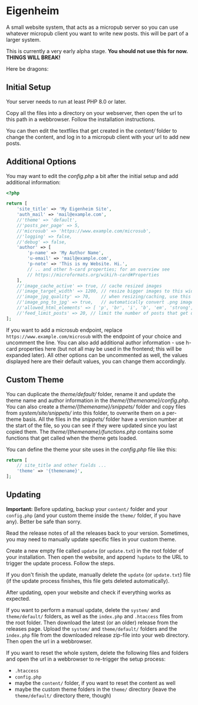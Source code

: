 # Eigenheim

A small website system, that acts as a micropub server so you can use whatever micropub client you want to write new posts. this will be part of a larger system.

This is currently a very early alpha stage. **You should not use this for now. THINGS WILL BREAK!**

Here be dragons:

## Initial Setup

Your server needs to run at least PHP 8.0 or later.

Copy all the files into a directory on your webserver, then open the url to this path in a webbrowser. Follow the installation instructions.

You can then edit the textfiles that get created in the *content/* folder to change the content, and log in to a micropub client with your url to add new posts.

## Additional Options

You may want to edit the *config.php* a bit after the initial setup and add additional information:

```php
<?php

return [
	'site_title' => 'My Eigenheim Site',
	'auth_mail' => 'mail@example.com',
	//'theme' => 'default',
	//'posts_per_page' => 5,
	//'microsub' => 'https://www.example.com/microsub',
	//'logging' => false,
	//'debug' => false,
	'author' => [
		'p-name' => 'My Author Name',
		'u-email' => 'mail@example.com',
		'p-note' => 'This is my Website. Hi.',
		// .. and other h-card properties; for an overview see
		// https://microformats.org/wiki/h-card#Properties
	],
	//'image_cache_active' => true, // cache resized images
	//'image_target_width' => 1200, // resize bigger images to this width
	//'image_jpg_quality' => 70,    // when resizing/caching, use this quality for jpg files
	//'image_png_to_jpg' => true,   // automatically convert .png images to .jpg, for faster loading
	//'allowed_html_elements' => [ 'p', 'br', 'i', 'b', 'em', 'strong', 'a', 'ul', 'ol', 'li', 'span' ] // all other HTML-elements get removed from the content
	//'feed_limit_posts' => 20, // limit the number of posts that get displayed in the rss or json feed
];

```

If you want to add a microsub endpoint, replace `https://www.example.com/microsub` with the endpoint of your choice and uncomment the line. You can also add additional author information - use h-card properties here (but not all may be used in the frontend; this will be expanded later). All other options can be uncommented as well, the values displayed here are their default values, you can change them accordingly.

## Custom Theme

You can duplicate the *theme/default/* folder, rename it and update the theme name and author information in the *theme/{themename}/config.php*. You can also create a *theme/{themename}/snippets/* folder and copy files from *system/site/snippets/* into this folder, to overwrite them on a per-theme basis. All the files in the *snippets/* folder have a version number at the start of the file, so you can see if they were updated since you last copied them. The *theme/{themename}/functions.php* contains some functions that get called when the theme gets loaded.

You can define the theme your site uses in the *config.php* file like this:
```php
return [
	// site_title and other fields ...
	'theme' => '{themename}',
];
```

## Updating

**Important:** Before updating, backup your `content/` folder and your `config.php` (and your custom theme inside the `theme/` folder, if you have any). Better be safe than sorry.

Read the release notes of all the releases back to your version. Sometimes, you may need to manually update specific files in your custom theme.

Create a new empty file called `update` (or `update.txt`) in the root folder of your installation. Then open the website, and append `?update` to the URL to trigger the update process. Follow the steps.

If you don't finish the update, manually delete the `update` (or `update.txt`) file (if the update process finishes, this file gets deleted automatically).

After updating, open your website and check if everything works as expected.

If you want to perform a manual update, delete the `system/` and `theme/default/` folders, as well as the `index.php` and `.htaccess` files from the root folder. Then download the latest (or an older) release from the releases page. Upload the `system/` and `theme/default/` folders and the `index.php` file from the downloaded release zip-file into your web directory. Then open the url in a webbrowser.

If you want to reset the whole system, delete the following files and folders and open the url in a webbrowser to re-trigger the setup process:
- `.htaccess`
- `config.php`
- maybe the `content/` folder, if you want to reset the content as well
- maybe the custom theme folders in the `theme/` directory (leave the `theme/default/` directory there, though)
